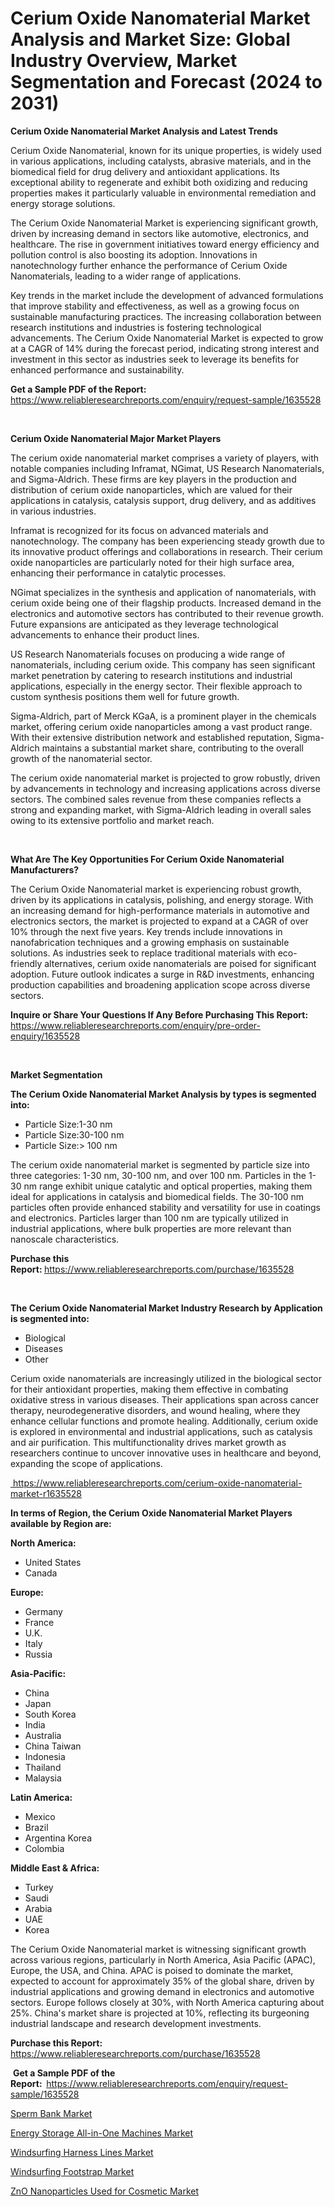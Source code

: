<p><h1>Cerium Oxide Nanomaterial Market Analysis and Market Size: Global Industry Overview, Market Segmentation and Forecast (2024 to 2031)</h1></p><p><strong>Cerium Oxide Nanomaterial Market Analysis and Latest Trends</strong></p>
<p><p>Cerium Oxide Nanomaterial, known for its unique properties, is widely used in various applications, including catalysts, abrasive materials, and in the biomedical field for drug delivery and antioxidant applications. Its exceptional ability to regenerate and exhibit both oxidizing and reducing properties makes it particularly valuable in environmental remediation and energy storage solutions.</p><p>The Cerium Oxide Nanomaterial Market is experiencing significant growth, driven by increasing demand in sectors like automotive, electronics, and healthcare. The rise in government initiatives toward energy efficiency and pollution control is also boosting its adoption. Innovations in nanotechnology further enhance the performance of Cerium Oxide Nanomaterials, leading to a wider range of applications.</p><p>Key trends in the market include the development of advanced formulations that improve stability and effectiveness, as well as a growing focus on sustainable manufacturing practices. The increasing collaboration between research institutions and industries is fostering technological advancements. The Cerium Oxide Nanomaterial Market is expected to grow at a CAGR of 14% during the forecast period, indicating strong interest and investment in this sector as industries seek to leverage its benefits for enhanced performance and sustainability.</p></p>
<p><strong>Get a Sample PDF of the Report:&nbsp;</strong> <a href="https://www.reliableresearchreports.com/enquiry/request-sample/1635528">https://www.reliableresearchreports.com/enquiry/request-sample/1635528</a></p>
<p>&nbsp;</p>
<p><strong>Cerium Oxide Nanomaterial Major Market Players</strong></p>
<p><p>The cerium oxide nanomaterial market comprises a variety of players, with notable companies including Inframat, NGimat, US Research Nanomaterials, and Sigma-Aldrich. These firms are key players in the production and distribution of cerium oxide nanoparticles, which are valued for their applications in catalysis, catalysis support, drug delivery, and as additives in various industries.</p><p>Inframat is recognized for its focus on advanced materials and nanotechnology. The company has been experiencing steady growth due to its innovative product offerings and collaborations in research. Their cerium oxide nanoparticles are particularly noted for their high surface area, enhancing their performance in catalytic processes.</p><p>NGimat specializes in the synthesis and application of nanomaterials, with cerium oxide being one of their flagship products. Increased demand in the electronics and automotive sectors has contributed to their revenue growth. Future expansions are anticipated as they leverage technological advancements to enhance their product lines.</p><p>US Research Nanomaterials focuses on producing a wide range of nanomaterials, including cerium oxide. This company has seen significant market penetration by catering to research institutions and industrial applications, especially in the energy sector. Their flexible approach to custom synthesis positions them well for future growth.</p><p>Sigma-Aldrich, part of Merck KGaA, is a prominent player in the chemicals market, offering cerium oxide nanoparticles among a vast product range. With their extensive distribution network and established reputation, Sigma-Aldrich maintains a substantial market share, contributing to the overall growth of the nanomaterial sector.</p><p>The cerium oxide nanomaterial market is projected to grow robustly, driven by advancements in technology and increasing applications across diverse sectors. The combined sales revenue from these companies reflects a strong and expanding market, with Sigma-Aldrich leading in overall sales owing to its extensive portfolio and market reach.</p></p>
<p>&nbsp;</p>
<p><strong>What Are The Key Opportunities For Cerium Oxide Nanomaterial Manufacturers?</strong></p>
<p><p>The Cerium Oxide Nanomaterial market is experiencing robust growth, driven by its applications in catalysis, polishing, and energy storage. With an increasing demand for high-performance materials in automotive and electronics sectors, the market is projected to expand at a CAGR of over 10% through the next five years. Key trends include innovations in nanofabrication techniques and a growing emphasis on sustainable solutions. As industries seek to replace traditional materials with eco-friendly alternatives, cerium oxide nanomaterials are poised for significant adoption. Future outlook indicates a surge in R&D investments, enhancing production capabilities and broadening application scope across diverse sectors.</p></p>
<p><strong>Inquire or Share Your Questions If Any Before Purchasing This Report:</strong> <a href="https://www.reliableresearchreports.com/enquiry/pre-order-enquiry/1635528">https://www.reliableresearchreports.com/enquiry/pre-order-enquiry/1635528</a></p>
<p>&nbsp;</p>
<p><strong>Market Segmentation</strong></p>
<p><strong>The Cerium Oxide Nanomaterial Market Analysis by types is segmented into:</strong></p>
<p><ul><li>Particle Size:1-30 nm</li><li>Particle Size:30-100 nm</li><li>Particle Size:> 100 nm</li></ul></p>
<p><p>The cerium oxide nanomaterial market is segmented by particle size into three categories: 1-30 nm, 30-100 nm, and over 100 nm. Particles in the 1-30 nm range exhibit unique catalytic and optical properties, making them ideal for applications in catalysis and biomedical fields. The 30-100 nm particles often provide enhanced stability and versatility for use in coatings and electronics. Particles larger than 100 nm are typically utilized in industrial applications, where bulk properties are more relevant than nanoscale characteristics.</p></p>
<p><strong>Purchase this Report:&nbsp;</strong><a href="https://www.reliableresearchreports.com/purchase/1635528">https://www.reliableresearchreports.com/purchase/1635528</a></p>
<p>&nbsp;</p>
<p><strong>The Cerium Oxide Nanomaterial Market Industry Research by Application is segmented into:</strong></p>
<p><ul><li>Biological</li><li>Diseases</li><li>Other</li></ul></p>
<p><p>Cerium oxide nanomaterials are increasingly utilized in the biological sector for their antioxidant properties, making them effective in combating oxidative stress in various diseases. Their applications span across cancer therapy, neurodegenerative disorders, and wound healing, where they enhance cellular functions and promote healing. Additionally, cerium oxide is explored in environmental and industrial applications, such as catalysis and air purification. This multifunctionality drives market growth as researchers continue to uncover innovative uses in healthcare and beyond, expanding the scope of applications.</p></p>
<p><a href="https://www.reliableresearchreports.com/cerium-oxide-nanomaterial-market-r1635528">&nbsp;https://www.reliableresearchreports.com/cerium-oxide-nanomaterial-market-r1635528</a></p>
<p><strong>In terms of Region, the Cerium Oxide Nanomaterial Market Players available by Region are:</strong></p>
<p>
    <p> <strong> North America: </strong>
        <ul>
            <li>United States</li>
            <li>Canada</li>
        </ul>
        </p> 
    <p> <strong> Europe: </strong>
        <ul>
            <li>Germany</li>
            <li>France</li>
            <li>U.K.</li>
            <li>Italy</li>
            <li>Russia</li>
        </ul>
        </p> 
    <p> <strong> Asia-Pacific: </strong>
        <ul>
            <li>China</li>
            <li>Japan</li>
            <li>South Korea</li>
            <li>India</li>
            <li>Australia</li>
            <li>China Taiwan</li>
            <li>Indonesia</li>
            <li>Thailand</li>
            <li>Malaysia</li>
        </ul>
        </p> 
    <p> <strong> Latin America: </strong>
        <ul>
            <li>Mexico</li>
            <li>Brazil</li>
            <li>Argentina Korea</li>
            <li>Colombia</li>
        </ul>
        </p> 
    <p> <strong> Middle East & Africa: </strong>
        <ul>
            <li>Turkey</li>
            <li>Saudi</li>
            <li>Arabia</li>
            <li>UAE</li>
            <li>Korea</li>
        </ul>
    </p>
    </p>
<p><p>The Cerium Oxide Nanomaterial market is witnessing significant growth across various regions, particularly in North America, Asia Pacific (APAC), Europe, the USA, and China. APAC is poised to dominate the market, expected to account for approximately 35% of the global share, driven by industrial applications and growing demand in electronics and automotive sectors. Europe follows closely at 30%, with North America capturing about 25%. China's market share is projected at 10%, reflecting its burgeoning industrial landscape and research development investments.</p></p>
<p><strong>Purchase this Report: </strong><a href="https://www.reliableresearchreports.com/purchase/1635528">https://www.reliableresearchreports.com/purchase/1635528</a></p>
<p>&nbsp;<strong>Get a Sample PDF of the Report:&nbsp;&nbsp;</strong><a href="https://www.reliableresearchreports.com/enquiry/request-sample/1635528">https://www.reliableresearchreports.com/enquiry/request-sample/1635528</a></p>
<p><strong></strong></p>
<p><p><a href="https://www.linkedin.com/pulse/sperm-bank-market-indicators-size-regional-breakdown-player-k2m6c?trackingId=lsb2ehnVTFyDB%2Bbmp00Xew%3D%3D">Sperm Bank Market</a></p><p><a href="https://medium.com/@nigelb1974/driving-factors-behind-the-energy-storage-all-in-one-machines-market-trends-applications-and-91c988e944ef?postPublishedType=repub">Energy Storage All-in-One Machines Market</a></p><p><a href="https://issuu.com/reportprime-2/docs/windsurfing-harness-lines-market-si_9e0b3afb74a655">Windsurfing Harness Lines Market</a></p><p><a href="https://issuu.com/reportprime-2/docs/windsurfing-footstrap-market-size-2_1b1aeec155d662">Windsurfing Footstrap Market</a></p><p><a href="https://github.com/BellAuer/Market-Research-Report-List-1/blob/main/zno-nanoparticles-used-for-cosmetic-market.md">ZnO Nanoparticles Used for Cosmetic Market</a></p></p>